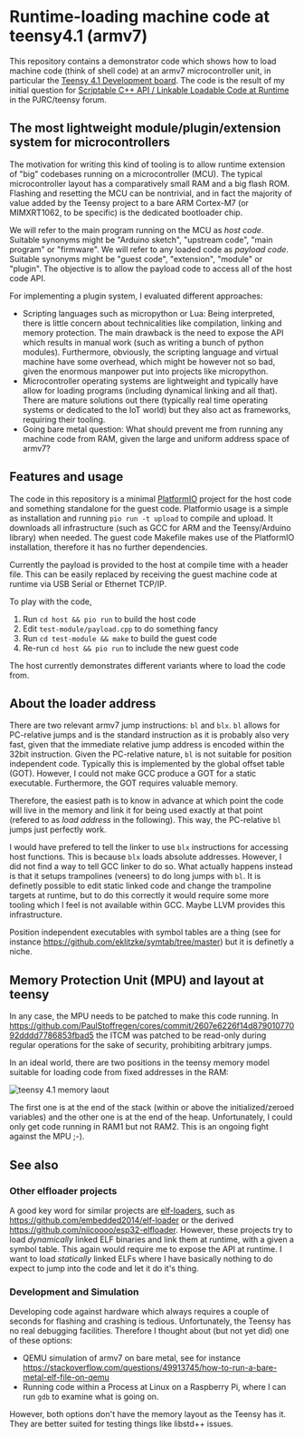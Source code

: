 # Runtime-loading machine code at teensy4.1 (armv7)

This repository contains a demonstrator code which shows how to load machine code (think of shell code)
at an armv7 microcontroller unit, in particular the [Teensy 4.1 Development board](https://www.pjrc.com/store/teensy41.html).
The code is the result of my initial question for
[Scriptable C++ API / Linkable Loadable Code at Runtime](https://forum.pjrc.com/index.php?threads/scriptable-c-api-linkable-loadable-code-at-runtime.73969/)
in the PJRC/teensy forum.

## The most lightweight module/plugin/extension system for microcontrollers

The motivation for writing this kind of tooling is to allow runtime extension of
"big" codebases running on a microcontroller (MCU). The typical microcontroller layout has a comparatively
small RAM and a big flash ROM. Flashing and resetting the MCU can be nontrivial, and in fact the majority of
value added by the Teensy project to a bare ARM Cortex-M7 (or MIMXRT1062, to be specific) is the dedicated
bootloader chip.

We will refer to the main program running on the MCU as *host code*. Suitable synonyms might be "Arduino sketch",
"upstream code", "main program" or "firmware". We will refer to any loaded code as *payload code*. Suitable
synonyms might be "guest code", "extension", "module" or "plugin". The objective is to allow the payload code
to access all of the host code API.

For implementing a plugin system, I evaluated different approaches:

* Scripting languages such as micropython or Lua: Being interpreted, there is little concern about technicalities
  like compilation, linking and memory protection. The main drawback is the need to expose the API which results
  in manual work (such as writing a bunch of python modules). Furthermore, obviously, the scripting language and
  virtual machine have some overhead, which might be however not so bad, given the enormous manpower put into
  projects like micropython.
* Microcontroller operating systems are lightweight and typically have allow for loading programs (including
  dynamical linking and all that). There are mature solutions out there (typically real time operating systems
  or dedicated to the IoT world) but they also act as frameworks, requiring their tooling.
* Going bare metal question: What should prevent me from running any machine code from RAM, given the large
  and uniform address space of armv7?



## Features and usage

The code in this repository is a minimal [PlatformIO](https://platformio.org/) project for the host code and
something standalone for the guest code. Platformio usage is a simple as installation and running
`pio run -t upload` to compile and upload. It downloads all infrastructure (such as GCC for ARM and the
Teensy/Arduino library) when needed. The guest code Makefile makes use of the PlatformIO installation, therefore
it has no further dependencies.

Currently the payload is provided to the host at compile time with a header file. This can be easily replaced by
receiving the guest machine code at runtime via USB Serial or Ethernet TCP/IP.

To play with the code,

1. Run `cd host && pio run` to build the host code
2. Edit `test-module/payload.cpp` to do something fancy
3. Run `cd test-module && make` to build the guest code
4. Re-run `cd host && pio run` to include the new guest code

The host currently demonstrates different variants where to load the code from.

## About the loader address

There are two relevant armv7 jump instructions: `bl` and `blx`. `bl` allows for PC-relative jumps and is
the standard instruction as it is probably also very fast, given that the immediate relative jump address
is encoded within the 32bit instruction. Given the PC-relative nature, `bl` is not suitable for position
independent code. Typically this is implemented by the global offset table (GOT). However, I could not make
GCC produce a GOT for a static executable. Furthermore, the GOT requires valuable memory.

Therefore, the easiest path is to know in advance at which point the code will live in the memory and link
it for being used exactly at that point (refered to as *load address* in the following). This way, the
PC-relative `bl` jumps just perfectly work.

I would have prefered to tell the linker to use `blx` instructions for accessing host functions. This is
because `blx` loads absolute addresses. However, I did not find a way to tell GCC linker to do so. What
actually happens instead is that it setups trampolines (veneers) to do long jumps with `bl`. It is
definetly possible to edit static linked code and change the trampoline targets at runtime, but to do this
correctly it would require some more tooling which I feel is not available within GCC. Maybe LLVM provides
this infrastructure.

Position independent executables with symbol tables are a thing (see for instance https://github.com/eklitzke/symtab/tree/master)
but it is definetly a niche.

## Memory Protection Unit (MPU) and layout at teensy

In any case, the MPU needs to be patched to make this code running. In
https://github.com/PaulStoffregen/cores/commit/2607e6226f14d87901077092dddd7786853fbad5
the ITCM was patched to be read-only during regular operations for the sake of security, prohibiting arbitrary jumps.

In an ideal world, there are two positions in the teensy memory model suitable for loading code from fixed addresses
in the RAM:

![teensy 4.1 memory laout](https://www.pjrc.com/store/teensy41_memory.png)

The first one is at the end of the stack (within or above the initialized/zeroed variables) and the other one
is at the end of the heap. Unfortunately, I could only get code running in RAM1 but not RAM2. This is an ongoing
fight against the MPU ;-).

## See also

### Other elfloader projects

A good key word for similar projects are [elf-loaders](https://github.com/topics/elf-loader), such as
https://github.com/embedded2014/elf-loader or the derived https://github.com/niicoooo/esp32-elfloader.
However, these projects try to load *dynamically* linked ELF binaries and link them at runtime, with a 
given a symbol table. This again would require me to expose the API at runtime. I want to load *statically*
linked ELFs where I have basically nothing to do expect to jump into the code and let it do it's thing.

### Development and Simulation

Developing code against hardware which always requires a couple of seconds for flashing and crashing is
tedious. Unfortunately, the Teensy has no real debugging facilities.
Therefore I thought about (but not yet did) one of these options:

* QEMU simulation of armv7 on bare metal, see for instance https://stackoverflow.com/questions/49913745/how-to-run-a-bare-metal-elf-file-on-qemu
* Running code within a Process at Linux on a Raspberry Pi, where I can run `gdb` to examine what is going on.

However, both options don't have the memory layout as the Teensy has it. They are better suited for testing things
like libstd++ issues.
